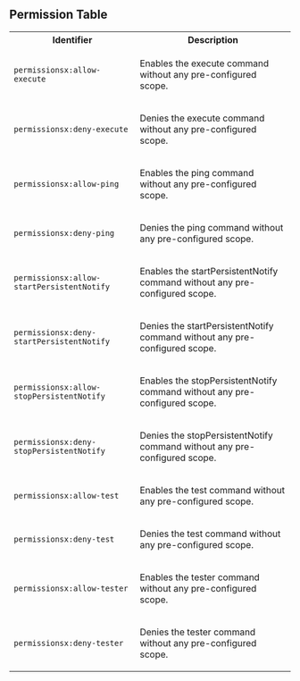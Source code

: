 ## Permission Table

<table>
<tr>
<th>Identifier</th>
<th>Description</th>
</tr>


<tr>
<td>

`permissionsx:allow-execute`

</td>
<td>

Enables the execute command without any pre-configured scope.

</td>
</tr>

<tr>
<td>

`permissionsx:deny-execute`

</td>
<td>

Denies the execute command without any pre-configured scope.

</td>
</tr>

<tr>
<td>

`permissionsx:allow-ping`

</td>
<td>

Enables the ping command without any pre-configured scope.

</td>
</tr>

<tr>
<td>

`permissionsx:deny-ping`

</td>
<td>

Denies the ping command without any pre-configured scope.

</td>
</tr>

<tr>
<td>

`permissionsx:allow-startPersistentNotify`

</td>
<td>

Enables the startPersistentNotify command without any pre-configured scope.

</td>
</tr>

<tr>
<td>

`permissionsx:deny-startPersistentNotify`

</td>
<td>

Denies the startPersistentNotify command without any pre-configured scope.

</td>
</tr>

<tr>
<td>

`permissionsx:allow-stopPersistentNotify`

</td>
<td>

Enables the stopPersistentNotify command without any pre-configured scope.

</td>
</tr>

<tr>
<td>

`permissionsx:deny-stopPersistentNotify`

</td>
<td>

Denies the stopPersistentNotify command without any pre-configured scope.

</td>
</tr>

<tr>
<td>

`permissionsx:allow-test`

</td>
<td>

Enables the test command without any pre-configured scope.

</td>
</tr>

<tr>
<td>

`permissionsx:deny-test`

</td>
<td>

Denies the test command without any pre-configured scope.

</td>
</tr>

<tr>
<td>

`permissionsx:allow-tester`

</td>
<td>

Enables the tester command without any pre-configured scope.

</td>
</tr>

<tr>
<td>

`permissionsx:deny-tester`

</td>
<td>

Denies the tester command without any pre-configured scope.

</td>
</tr>
</table>
